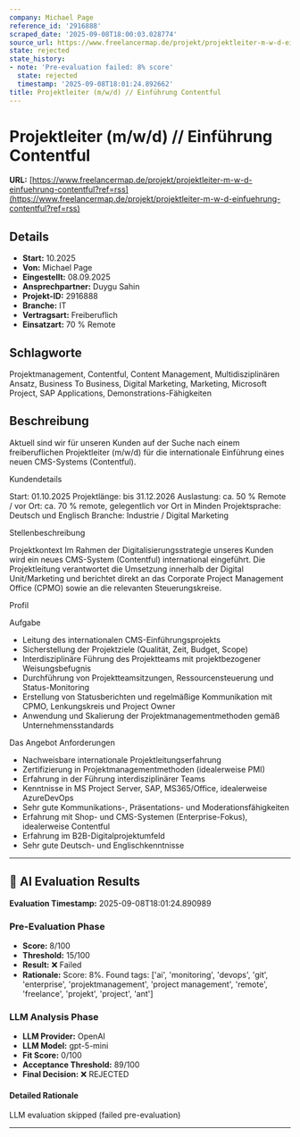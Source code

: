 ```yaml
---
company: Michael Page
reference_id: '2916888'
scraped_date: '2025-09-08T18:00:03.028774'
source_url: https://www.freelancermap.de/projekt/projektleiter-m-w-d-einfuehrung-contentful?ref=rss
state: rejected
state_history:
- note: 'Pre-evaluation failed: 8% score'
  state: rejected
  timestamp: '2025-09-08T18:01:24.892662'
title: Projektleiter (m/w/d) // Einführung Contentful
---
```



# Projektleiter (m/w/d) // Einführung Contentful
**URL:** [https://www.freelancermap.de/projekt/projektleiter-m-w-d-einfuehrung-contentful?ref=rss](https://www.freelancermap.de/projekt/projektleiter-m-w-d-einfuehrung-contentful?ref=rss)
## Details
- **Start:** 10.2025
- **Von:** Michael Page
- **Eingestellt:** 08.09.2025
- **Ansprechpartner:** Duygu Sahin
- **Projekt-ID:** 2916888
- **Branche:** IT
- **Vertragsart:** Freiberuflich
- **Einsatzart:** 70
                                                % Remote

## Schlagworte
Projektmanagement, Contentful, Content Management, Multidisziplinären Ansatz, Business To Business, Digital Marketing, Marketing, Microsoft Project, SAP Applications, Demonstrations-Fähigkeiten

## Beschreibung
Aktuell sind wir für unseren Kunden auf der Suche nach einem freiberuflichen Projektleiter (m/w/d) für die internationale Einführung eines neuen CMS-Systems (Contentful).

Kundendetails

Start: 01.10.2025
Projektlänge: bis 31.12.2026
Auslastung: ca. 50 %
Remote / vor Ort: ca. 70 % remote, gelegentlich vor Ort in Minden
Projektsprache: Deutsch und Englisch
Branche: Industrie / Digital Marketing

Stellenbeschreibung

Projektkontext
Im Rahmen der Digitalisierungsstrategie unseres Kunden wird ein neues CMS-System (Contentful) international eingeführt. Die Projektleitung verantwortet die Umsetzung innerhalb der Digital Unit/Marketing und berichtet direkt an das Corporate Project Management Office (CPMO) sowie an die relevanten Steuerungskreise.

Profil

Aufgabe
- Leitung des internationalen CMS-Einführungsprojekts
- Sicherstellung der Projektziele (Qualität, Zeit, Budget, Scope)
- Interdisziplinäre Führung des Projektteams mit projektbezogener Weisungsbefugnis
- Durchführung von Projektteamsitzungen, Ressourcensteuerung und Status-Monitoring
- Erstellung von Statusberichten und regelmäßige Kommunikation mit CPMO, Lenkungskreis und Project Owner
- Anwendung und Skalierung der Projektmanagementmethoden gemäß Unternehmensstandards

Das Angebot
Anforderungen
- Nachweisbare internationale Projektleitungserfahrung
- Zertifizierung in Projektmanagementmethoden (idealerweise PMI)
- Erfahrung in der Führung interdisziplinärer Teams
- Kenntnisse in MS Project Server, SAP, MS365/Office, idealerweise AzureDevOps
- Sehr gute Kommunikations-, Präsentations- und Moderationsfähigkeiten
- Erfahrung mit Shop- und CMS-Systemen (Enterprise-Fokus), idealerweise Contentful
- Erfahrung im B2B-Digitalprojektumfeld
- Sehr gute Deutsch- und Englischkenntnisse

---

## 🤖 AI Evaluation Results

**Evaluation Timestamp:** 2025-09-08T18:01:24.890989

### Pre-Evaluation Phase
- **Score:** 8/100
- **Threshold:** 15/100
- **Result:** ❌ Failed
- **Rationale:** Score: 8%. Found tags: ['ai', 'monitoring', 'devops', 'git', 'enterprise', 'projektmanagement', 'project management', 'remote', 'freelance', 'projekt', 'project', 'ant']

### LLM Analysis Phase
- **LLM Provider:** OpenAI
- **LLM Model:** gpt-5-mini
- **Fit Score:** 0/100
- **Acceptance Threshold:** 89/100
- **Final Decision:** ❌ REJECTED

#### Detailed Rationale
LLM evaluation skipped (failed pre-evaluation)

---
